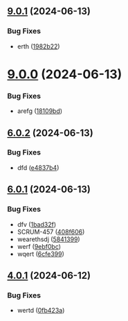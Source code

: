 ## [9.0.1](https://github.com/malikjaid/test/compare/v9.0.0...v9.0.1) (2024-06-13)


### Bug Fixes

* erth ([1982b22](https://github.com/malikjaid/test/commit/1982b2279b0997a37c0da4ffa5255824988b1738))



# [9.0.0](https://github.com/malikjaid/test/compare/v6.0.3...v9.0.0) (2024-06-13)


### Bug Fixes

* arefg ([18109bd](https://github.com/malikjaid/test/commit/18109bd18b28207efb9f7ea472e9f37c31d459b3))



## [6.0.2](https://github.com/malikjaid/test/compare/v6.0.1...v6.0.2) (2024-06-13)


### Bug Fixes

* dfd ([e4837b4](https://github.com/malikjaid/test/commit/e4837b4d5d29f23421ed9e5c8f3de2a140c490aa))



## [6.0.1](https://github.com/malikjaid/test/compare/v5.0.4...v6.0.1) (2024-06-13)


### Bug Fixes

* dfv ([1bad32f](https://github.com/malikjaid/test/commit/1bad32fdc785f17a588ac73651cdf4f27204726a))
* SCRUM-457 ([408f606](https://github.com/malikjaid/test/commit/408f606aee7acb026a813d19efcf505a2464d727))
* wearethsdj ([5841399](https://github.com/malikjaid/test/commit/58413995060fd4326f04aeb7dea15314f842fd5c))
* werf ([9ebf0bc](https://github.com/malikjaid/test/commit/9ebf0bce89de3cdcc93ce799bd2f982c27e05822))
* wqert ([6cfe399](https://github.com/malikjaid/test/commit/6cfe399f9389d9fef3cff15c28002717d0db0f7c))



## [4.0.1](https://github.com/malikjaid/test/compare/v2.0.1...v4.0.1) (2024-06-12)


### Bug Fixes

* wertd ([0fb423a](https://github.com/malikjaid/test/commit/0fb423a2ee94e6e69aa779ce90b0e2411b2ff165))



